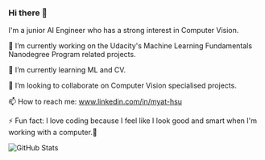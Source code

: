 ### Hi there 👋

I'm a junior AI Engineer who has a strong interest in Computer Vision.

 🔭 I’m currently working on the Udacity's Machine Learning Fundamentals Nanodegree Program related projects.
 
 🌱 I’m currently learning ML and CV.
 
 👯 I’m looking to collaborate on Computer Vision specialised projects.
 
 📫 How to reach me: www.linkedin.com/in/myat-hsu
 
 ⚡ Fun fact: I love coding because I feel like I look good and smart when I'm working with a computer.🤭
 
 ![GitHub Stats](https://github-readme-stats.vercel.app/api?username=myatsukhai&include_all_commits=true&count_private=true&theme=jolly&show_icons=true&border_radius=30)
